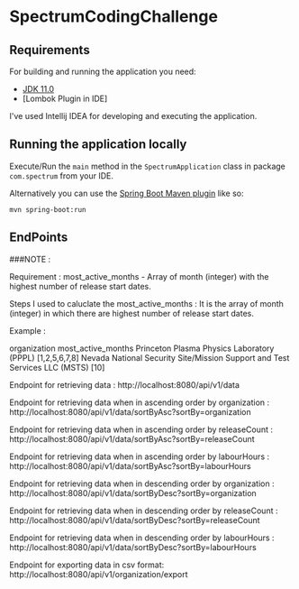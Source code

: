# SpectrumCodingChallenge

## Requirements

For building and running the application you need:

- [JDK 11.0](https://www.oracle.com/java/technologies/javase-jdk11-downloads.html)
- [Lombok Plugin in IDE] 

I've used Intellij IDEA for developing and executing the application.

## Running the application locally

Execute/Run the `main` method in the `SpectrumApplication` class in package `com.spectrum` from your IDE.

Alternatively you can use the [Spring Boot Maven plugin](https://docs.spring.io/spring-boot/docs/current/reference/html/build-tool-plugins-maven-plugin.html) like so:

```shell
mvn spring-boot:run
```
## EndPoints

###NOTE : 

Requirement : most_active_months - Array of month (integer) with the highest number of release start dates.

Steps I used to caluclate the most_active_months : It is the array of month (integer) in which there are highest number of release start dates. 

Example : 

organization	                                                              most_active_months
Princeton Plasma Physics Laboratory (PPPL)	                                [1,2,5,6,7,8]
Nevada National Security Site/Mission Support and Test Services LLC (MSTS)	[10]


Endpoint for retrieving data :
http://localhost:8080/api/v1/data


Endpoint for retrieving data when in ascending order by organization :
http://localhost:8080/api/v1/data/sortByAsc?sortBy=organization

Endpoint for retrieving data when in ascending order by releaseCount :
http://localhost:8080/api/v1/data/sortByAsc?sortBy=releaseCount


Endpoint for retrieving data when in ascending order by labourHours :
http://localhost:8080/api/v1/data/sortByAsc?sortBy=labourHours

Endpoint for retrieving data when in descending order by organization :
http://localhost:8080/api/v1/data/sortByDesc?sortBy=organization

Endpoint for retrieving data when in descending order by releaseCount :
http://localhost:8080/api/v1/data/sortByDesc?sortBy=releaseCount

Endpoint for retrieving data when in descending order by labourHours :
http://localhost:8080/api/v1/data/sortByDesc?sortBy=labourHours

Endpoint for exporting data in csv format:
http://localhost:8080/api/v1/organization/export

